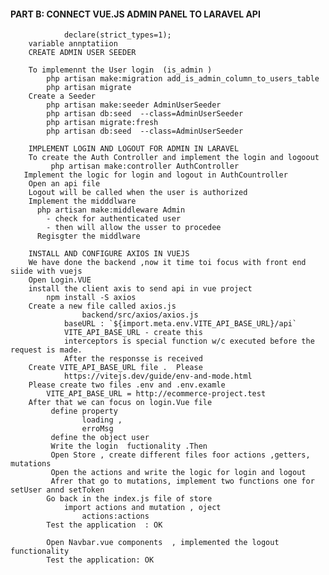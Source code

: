 #### PART B: CONNECT  VUE.JS ADMIN PANEL TO LARAVEL API 
                declare(strict_types=1);
        variable annptatiion
        CREATE ADMIN USER SEEDER 
            
        To implemennt the User login  (is_admin )
            php artisan make:migration add_is_admin_column_to_users_table     
            php artisan migrate
        Create a Seeder
            php artisan make:seeder AdminUserSeeder 
            php artisan db:seed  --class=AdminUserSeeder 
            php artisan migrate:fresh 
            php artisan db:seed  --class=AdminUserSeeder 

        IMPLEMENT LOGIN AND LOGOUT FOR ADMIN IN LARAVEL
        To create the Auth Controller and implement the login and logoout
             php artisan make:controller AuthController
       Implement the logic for login and logout in AuthCountroller
        Open an api file 
        Logout will be called when the user is authorized
        Implement the midddlware
          php artisan make:middleware Admin 
            - check for authenticated user
            - then will allow the usser to procedee
          Regisgter the middlware

        INSTALL AND CONFIGURE AXIOS IN VUEJS
        We have done the backend ,now it time toi focus with front end siide with vuejs
        Open Login.VUE 
        install the client axis to send api in vue project 
            npm install -S axios  
        Create a new file called axios.js
                    backend/src/axios/axios.js
                baseURL : `${import.meta.env.VITE_API_BASE_URL}/api`
                VITE_API_BASE_URL - create this
                interceptors is special function w/c executed before the request is made.
                After the responsse is received
        Create VITE_API_BASE_URL file .  Please 
                https://vitejs.dev/guide/env-and-mode.html
        Please create two files .env and .env.examle
            VITE_API_BASE_URL = http://ecommerce-project.test
        After that we can focus on login.Vue file
             define property
                    loading ,
                    erroMsg
             define the object user
             Write the login  fuctionality .Then
             Open Store , create different files foor actions ,getters, mutations
             Open the actions and write the logic for login and logout
             Afrer that go to mutations, implement two functions one for setUser annd setToken 
            Go back in the index.js file of store 
                import actions and mutation , oject
                    actions:actions
            Test the application  : OK

            Open Navbar.vue components  , implemented the logout functionality
            Test the application: OK






























       


         
        
    






        
















            
        
        

























            



























